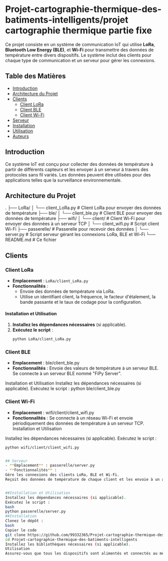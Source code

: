 
# Projet-cartographie-thermique-des-batiments-intelligents/projet cartographie thermique partie fixe


Ce projet consiste en un système de communication IoT qui utilise **LoRa**, **Bluetooth Low Energy (BLE)**, et **Wi-Fi** pour transmettre des données de température entre divers dispositifs. Le système inclut des clients pour chaque type de communication et un serveur pour gérer les connexions.

## Table des Matières

- [Introduction](#introduction)
- [Architecture du Projet](#architecture-du-projet)
- [Clients](#clients)
  - [Client LoRa](#client-lora)
  - [Client BLE](#client-ble)
  - [Client Wi-Fi](#client-wi-fi)
- [Serveur](#serveur)
- [Installation](#installation)
- [Utilisation](#utilisation)
- [Auteurs](#auteurs)

## Introduction

Ce système IoT est conçu pour collecter des données de température à partir de différents capteurs et les envoyer à un serveur à travers des protocoles sans fil variés. Les données peuvent être utilisées pour des applications telles que la surveillance environnementale.

## Architecture du Projet
. ├── LoRa/ │ └── client_LoRa.py # Client LoRa pour envoyer des données de température ├── ble/ │ └── client_ble.py # Client BLE pour envoyer des données de température ├── wifi/ │ └── client/ # Client Wi-Fi pour envoyer des données à un serveur TCP │ └── client_wifi.py # Script client Wi-Fi ├── passerelle/ # Passerelle pour recevoir des données │ └── server.py # Script serveur gérant les connexions LoRa, BLE et Wi-Fi └── README.md # Ce fichier

## Clients

### Client LoRa

- **Emplacement** : `LoRa/client_LoRa.py`
- **Fonctionnalités** :
  - Envoie des données de température via LoRa.
  - Utilise un identifiant client, la fréquence, le facteur d'étalement, la bande passante et le taux de codage pour la configuration.

#### Installation et Utilisation
1. **Installez les dépendances nécessaires** (si applicable).
2. **Exécutez le script** :
   ```bash
   python LoRa/client_LoRa.py
   
### Client BLE
- **Emplacement** : ble/client_ble.py
- **Fonctionnalités** :
Envoie des valeurs de température à un serveur BLE.
Se connecte à un serveur BLE nommé "FiPy Server".

Installation et Utilisation
Installez les dépendances nécessaires (si applicable).
Exécutez le script :
python ble/client_ble.py
### Client Wi-Fi
- **Emplacement** :  wifi/client/client_wifi.py
- **Fonctionnalités** :
Se connecte à un réseau Wi-Fi et envoie périodiquement des données de température à un serveur TCP.
 Installation et Utilisation

Installez les dépendances nécessaires (si applicable).
Exécutez le script :
   ```bash
   python wifi/client/client_wifi.py


## Serveur
- **Emplacement** : passerelle/server.py
- **Fonctionnalités** :
Gère les connexions des clients LoRa, BLE et Wi-Fi.
Reçoit des données de température de chaque client et les envoie à un autre nœud TCP.


##Installation et Utilisation
Installez les dépendances nécessaires (si applicable).
Exécutez le script :
bash
python passerelle/server.py
##Installation
Clonez le dépôt :
bash
Copier le code
git clone https://github.com/99332365/Projet-cartographie-thermique-des-batiments-intelligents.git
cd Projet-cartographie-thermique-des-batiments-intelligents
Installez les bibliothèques nécessaires (si applicable).
Utilisation
Assurez-vous que tous les dispositifs sont alimentés et connectés au même réseau. Exécutez d'abord le serveur, puis les clients correspondants (LoRa, BLE, Wi-Fi) pour commencer à recevoir et envoyer des données.

